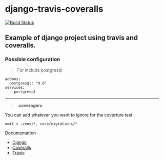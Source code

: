 # django-travis-coveralls

[![Build Status](https://travis-ci.org/arponpes/ticross.svg?branch=master)](https://travis-ci.org/arponpes/ticross)

## Example of django project using travis and coveralls.

### Possible configuration

> For include postgresql
```
addons:
  postgresql: "9.6"
services:
  - postgresql
```
***

> **.coveragerc** 

You can add whatever you want to ignore for the coverture test

```
omit = .venv/*, core/migrations/* 
```


Documentation

- [Django](https://docs.djangoproject.com/en/2.0/)
- [Coveralls](https://docs.coveralls.io/)
- [Travis](https://docs.travis-ci.com/)